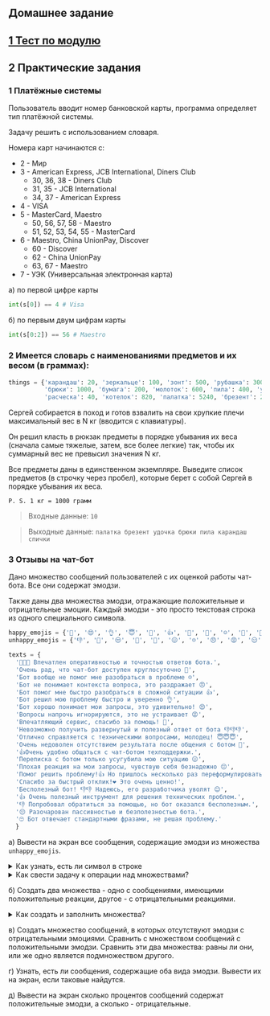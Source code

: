 ## Домашнее задание

## [1 Тест по модулю](https://forms.gle/DHHQsfkzSQ4AiSVy9)


## 2 Практические задания


### 1 Платёжные системы

Пользователь вводит номер банковской карты, программа определяет тип платёжной системы. 

Задачу решить  с использованием словаря.

Номера карт начинаются с:

* 2 - Мир
* 3 - American Express, JCB International, Diners Club
  * 30, 36, 38 - Diners Club
  * 31, 35 - JCB International
  * 34, 37 - American Express
* 4 - VISA
* 5 - MasterCard, Maestro
  * 50, 56, 57, 58 - Maestro
  * 51, 52, 53, 54, 55 - MasterCard
* 6 - Maestro, China UnionPay, Discover
  * 60 - Discover
  * 62 - China UnionPay
  * 63, 67 - Maestro
* 7 - УЭК (Универсальная электронная карта)

а) по первой цифре карты
``` python
int(s[0]) == 4 # Visa
```

б) по первым двум цифрам карты

``` python
int(s[0:2]) == 56 # Maestro
```

### 2  Имеется словарь с наименованиями предметов и их весом (в граммах):
```python
things = {'карандаш': 20, 'зеркальце': 100, 'зонт': 500, 'рубашка': 300, 
          'брюки': 1000, 'бумага': 200, 'молоток': 600, 'пила': 400, 'удочка': 1200,
          'расческа': 40, 'котелок': 820, 'палатка': 5240, 'брезент': 2130, 'спички': 10}
```
Сергей собирается в поход и готов взвалить на свои хрупкие плечи максимальный вес в N кг (вводится с клавиатуры). 

Он решил класть в рюкзак предметы в порядке убывания их веса (сначала самые тяжелые, затем, все более легкие) так, чтобы их суммарный вес не превысил значения N кг. 

Все предметы даны в единственном экземпляре. Выведите список предметов (в строчку через пробел), которые берет с собой Сергей в порядке убывания их веса.

`P. S. 1 кг = 1000 грамм`

> Входные данные: `10`

> Выходные данные: `палатка брезент удочка брюки пила карандаш спички`



### 3 Отзывы на чат-бот

Дано множество сообщений пользователей с их оценкой работы чат-бота. Все они содержат эмодзи. 

Также даны два множества эмодзи, отражающие положительные и отрицательные эмоции.
Каждый эмодзи - это просто текстовая строка из одного специального символа.

```python
happy_emojis = {'💯', '😍', '👌', '😇', '🫶', '👍', '🙏', '👏', '☺', '🙂', '🥰', '❤', '😊', '😉'}
unhappy_emojis = {'👎', '🤨', '😒', '💩', '🖕', '😖', '☹', '😠', '😡', '😑', '😐', '🙄', '😔', '🙁'}

texts = {
  '👏👏👏 Впечатлен оперативностью и точностью ответов бота.',
  'Очень рад, что чат-бот доступен круглосуточно 🙏',
  'Бот вообще не помог мне разобраться в проблеме ☹',
  'Бот не понимает контекста вопроса, это раздражает 😠',
  'Бот помог мне быстро разобраться в сложной ситуации 👍',
  'Бот решил мою проблему быстро и уверенно 👌',
  'Бот хорошо понимает мои запросы, это удивительно! 😍',
  'Вопросы напрочь игнорируются, это не устраивает 😡',
  'Впечатляющий сервис, спасибо за помощь! 🙏',
  'Невозможно получить развернутый и полезный ответ от бота 👎👎👎',
  'Отлично справляется с техническими вопросами, молодец! 😇😇😇',
  'Очень недоволен отсутствием результата после общения с ботом 🙁',
  '👍Очень удобно общаться с чат-ботом техподдержки.',
  'Переписка с ботом только усугубила мою ситуацию 😖',
  'Плохая реакция на мои запросы, чувствую себя безнадежно 😔',
  'Помог решить проблему!👍 Но пришлось несколько раз переформулировать вопрос🙄',
  'Спасибо за быстрый отклик!❤ Это очень ценно!',
  'Бесполезный бот! 👎👎 Надеюсь, его разработчика уволят 😊',
  '👍 Очень полезный инструмент для решения технических проблем.',
  '👎 Попробовал обратиться за помощью, но бот оказался бесполезным.',
  '😔 Разочарован пассивностью и безполезностью бота.',
  '🙄 Бот отвечает стандартными фразами, не решая проблему.'
  }
```

а) Вывести на экран все сообщения, содержащие эмодзи из множества ```unhappy_emojis```.

<details><summary>Как узнать, есть ли символ в строке</summary>
У строк есть операция <tt>in</tt>, позволяющая узнать, есть ли в строке какой-то символ или последовательность символов. Результат такой операции - <tt>True</tt> или <tt>False</tt>.
<pre>
x = '❤' in 'Я ❤ Python'  # True
y = '💯' in '99'  # False
</pre>
</details>

<details><summary>Как свести задачу к операции над множествами?</summary>
Строку можно превратить в множество с помощью функции <tt>set()</tt>. Получим множество символов, содержащихся в этой строке.

Имея множество символов в строке и множество эмодзи, можно с помощью операции их пересечения посмотреть, есть ли строке эти эмодзи. Пересечение множеств записывается как <tt>z = x & y</tt>. Если полученное множество не пустое (его длина, измеренная с помощью <tt>len()</tt>, больше нуля), то искомые эмодзи там есть.</details>

б) Создать два множества - одно с сообщениями, имеющими положительные реакции, другое - с отрицательными реакциями.

<details><summary>Как создать и заполнить множества?</summary>
Пустое множество создаётся вызовом команды <tt>set()</tt> (а не пустыми фигурными скобками). Добавить элемент в множество - <tt>x.add(y)</tt>.

Также можно использовать генератор множества:
<pre>x = {y for y in z if blah_blah_blah}</pre>
</details>

в) Создать множество сообщений, в которых отсутствуют эмодзи с отрицательными эмоциями. Сравнить с множеством сообщений с положительными эмодзи. Сравнить эти два множества: равны ли они, или же одно является подмножеством другого.

г) Узнать, есть ли сообщения, содержащие оба вида эмодзи. Вывести их на экран, если таковые найдутся.

д) Вывести на экран сколько процентов сообщений содержат положительные эмодзи, а сколько - отрицательные.


